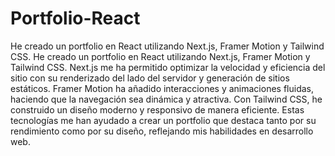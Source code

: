 # Portfolio-React
He creado un portfolio en React utilizando Next.js, Framer Motion y Tailwind CSS.
He creado un portfolio en React utilizando Next.js, Framer Motion y Tailwind CSS. Next.js me ha permitido optimizar la velocidad y eficiencia del sitio con su renderizado del lado del servidor y generación de sitios estáticos. Framer Motion ha añadido interacciones y animaciones fluidas, haciendo que la navegación sea dinámica y atractiva. Con Tailwind CSS, he construido un diseño moderno y responsivo de manera eficiente. Estas tecnologías me han ayudado a crear un portfolio que destaca tanto por su rendimiento como por su diseño, reflejando mis habilidades en desarrollo web.
